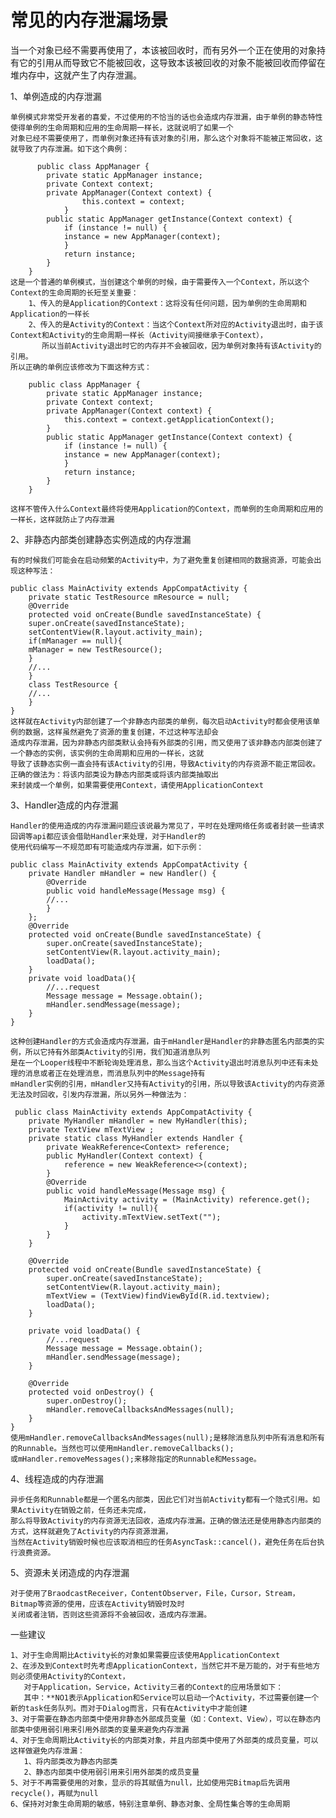 # 常见的内存泄漏场景

当一个对象已经不需要再使用了，本该被回收时，而有另外一个正在使用的对象持有它的引用从而导致它不能被回收，这导致本该被回收的对象不能被回收而停留在堆内存中，这就产生了内存泄漏。

1、单例造成的内存泄漏

	单例模式非常受开发者的喜爱，不过使用的不恰当的话也会造成内存泄漏，由于单例的静态特性使得单例的生命周期和应用的生命周期一样长，这就说明了如果一个
    对象已经不需要使用了，而单例对象还持有该对象的引用，那么这个对象将不能被正常回收，这就导致了内存泄漏。如下这个典例：

		  public class AppManager {
			private static AppManager instance;
			private Context context;
			private AppManager(Context context) {
					this.context = context;
				}
			public static AppManager getInstance(Context context) {
				if (instance != null) {
				instance = new AppManager(context);
				}
				return instance;
			}
		}
	这是一个普通的单例模式，当创建这个单例的时候，由于需要传入一个Context，所以这个Context的生命周期的长短至关重要： 
		1、传入的是Application的Context：这将没有任何问题，因为单例的生命周期和Application的一样长
		2、传入的是Activity的Context：当这个Context所对应的Activity退出时，由于该Context和Activity的生命周期一样长（Activity间接继承于Context），
           所以当前Activity退出时它的内存并不会被回收，因为单例对象持有该Activity的引用。
	所以正确的单例应该修改为下面这种方式：

	    public class AppManager {
			private static AppManager instance;
			private Context context;
			private AppManager(Context context) {
				this.context = context.getApplicationContext();
			}
			public static AppManager getInstance(Context context) {
				if (instance != null) {
				instance = new AppManager(context);
				}
				return instance;
			}
		}

	这样不管传入什么Context最终将使用Application的Context，而单例的生命周期和应用的一样长，这样就防止了内存泄漏


2、非静态内部类创建静态实例造成的内存泄漏

    有的时候我们可能会在启动频繁的Activity中，为了避免重复创建相同的数据资源，可能会出现这种写法：

    public class MainActivity extends AppCompatActivity {
		private static TestResource mResource = null;
		@Override
		protected void onCreate(Bundle savedInstanceState) {
		super.onCreate(savedInstanceState);
		setContentView(R.layout.activity_main);
		if(mManager == null){
		mManager = new TestResource();
		}
		//...
		}
		class TestResource {
		//...
		}
	}
    这样就在Activity内部创建了一个非静态内部类的单例，每次启动Activity时都会使用该单例的数据，这样虽然避免了资源的重复创建，不过这种写法却会
    造成内存泄漏，因为非静态内部类默认会持有外部类的引用，而又使用了该非静态内部类创建了一个静态的实例，该实例的生命周期和应用的一样长，这就
    导致了该静态实例一直会持有该Activity的引用，导致Activity的内存资源不能正常回收。正确的做法为：将该内部类设为静态内部类或将该内部类抽取出
    来封装成一个单例，如果需要使用Context，请使用ApplicationContext

3、Handler造成的内存泄漏
   
    Handler的使用造成的内存泄漏问题应该说最为常见了，平时在处理网络任务或者封装一些请求回调等api都应该会借助Handler来处理，对于Handler的
    使用代码编写一不规范即有可能造成内存泄漏，如下示例：

    public class MainActivity extends AppCompatActivity {
		private Handler mHandler = new Handler() {
			@Override
			public void handleMessage(Message msg) {
			//...
			}
		};
		@Override
		protected void onCreate(Bundle savedInstanceState) {
			super.onCreate(savedInstanceState);
			setContentView(R.layout.activity_main);
			loadData();
		}
		private void loadData(){
			//...request
			Message message = Message.obtain();
			mHandler.sendMessage(message);
		}
	}

    这种创建Handler的方式会造成内存泄漏，由于mHandler是Handler的非静态匿名内部类的实例，所以它持有外部类Activity的引用，我们知道消息队列
    是在一个Looper线程中不断轮询处理消息，那么当这个Activity退出时消息队列中还有未处理的消息或者正在处理消息，而消息队列中的Message持有
    mHandler实例的引用，mHandler又持有Activity的引用，所以导致该Activity的内存资源无法及时回收，引发内存泄漏，所以另外一种做法为：

     public class MainActivity extends AppCompatActivity {
		private MyHandler mHandler = new MyHandler(this);
		private TextView mTextView ;
		private static class MyHandler extends Handler {
			private WeakReference<Context> reference;
			public MyHandler(Context context) {
				reference = new WeakReference<>(context);
			}
			@Override
			public void handleMessage(Message msg) {
				MainActivity activity = (MainActivity) reference.get();
				if(activity != null){
					activity.mTextView.setText("");
				}
			}
		}
		 
		@Override
		protected void onCreate(Bundle savedInstanceState) {
			super.onCreate(savedInstanceState);
			setContentView(R.layout.activity_main);
			mTextView = (TextView)findViewById(R.id.textview);
			loadData();
		}
		 
		private void loadData() {
			//...request
			Message message = Message.obtain();
			mHandler.sendMessage(message);
		}
		 
		@Override
		protected void onDestroy() {
			super.onDestroy();
			mHandler.removeCallbacksAndMessages(null);
		}
	}
    使用mHandler.removeCallbacksAndMessages(null);是移除消息队列中所有消息和所有的Runnable。当然也可以使用mHandler.removeCallbacks();
    或mHandler.removeMessages();来移除指定的Runnable和Message。

4、线程造成的内存泄漏

    异步任务和Runnable都是一个匿名内部类，因此它们对当前Activity都有一个隐式引用。如果Activity在销毁之前，任务还未完成，
    那么将导致Activity的内存资源无法回收，造成内存泄漏。正确的做法还是使用静态内部类的方式，这样就避免了Activity的内存资源泄漏，
    当然在Activity销毁时候也应该取消相应的任务AsyncTask::cancel()，避免任务在后台执行浪费资源。

5、资源未关闭造成的内存泄漏

	对于使用了BraodcastReceiver，ContentObserver，File，Cursor，Stream，Bitmap等资源的使用，应该在Activity销毁时及时
    关闭或者注销，否则这些资源将不会被回收，造成内存泄漏。

一些建议

	1、对于生命周期比Activity长的对象如果需要应该使用ApplicationContext
	2、在涉及到Context时先考虑ApplicationContext，当然它并不是万能的，对于有些地方则必须使用Activity的Context，
       对于Application，Service，Activity三者的Context的应用场景如下：
 	   其中：**NO1表示Application和Service可以启动一个Activity，不过需要创建一个新的task任务队列。而对于Dialog而言，只有在Activity中才能创建
	3、对于需要在静态内部类中使用非静态外部成员变量（如：Context、View），可以在静态内部类中使用弱引用来引用外部类的变量来避免内存泄漏
	4、对于生命周期比Activity长的内部类对象，并且内部类中使用了外部类的成员变量，可以这样做避免内存泄漏：
	   1、将内部类改为静态内部类
	   2、静态内部类中使用弱引用来引用外部类的成员变量
	5、对于不再需要使用的对象，显示的将其赋值为null，比如使用完Bitmap后先调用recycle()，再赋为null
	6、保持对对象生命周期的敏感，特别注意单例、静态对象、全局性集合等的生命周期